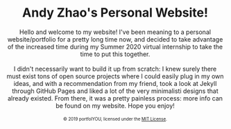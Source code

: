 <div align="center">
    <h1>Andy Zhao's Personal Website!</h1>
    Hello and welcome to my website! I've been meaning to a personal website/portfolio for a pretty long time now, and decided to take advantage of the increased time during my Summer 2020 virtual internship to take the time to put this together.
    <br><br>
    I didn't necessarily want to build it up from scratch: I knew surely there must exist tons of open source projects where I could easily plug in my own ideas, and with a recommendation from my friend, took a look at Jekyll through GitHub Pages and liked a lot of the very minimalisti designs that already existed. From there, it was a pretty painless process: more info can be found on my website. Hope you enjoy!
    <!-- TODO: insert appropriate links -->
    <br><br>
    <sub><sup>© 2019 portfolYOU, licensed under the <a href="./LICENSE">MIT License</a>.</sup></sub>
</div>
